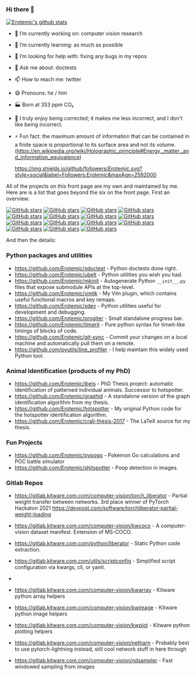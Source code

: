 ### Hi there 👋

[![Erotemic's github stats](https://github-readme-stats.vercel.app/api?username=Erotemic)](https://github.com/Erotemic/github-readme-stats)


- 🔭 I’m currently working on: computer vision research
- 🌱 I’m currently learning: as much as possible
- 🤔 I’m looking for help with: fixing any bugs in my repos
- 💬 Ask me about: doctests
- 📫 How to reach me: twitter
- 😄 Pronouns: he / him
- 🏭 Born at 353 ppm CO₂
- 🧠 I truly enjoy being corrected; it makes me less incorrect, and I don't like being incorrect.
- ⚡ Fun fact: the maximum amount of information that can be contained in a finite space is proportional to its surface area and not its volume. (https://en.wikipedia.org/wiki/Holographic_principle#Energy,_matter,_and_information_equivalence)
 
  https://img.shields.io/github/followers/Erotemic.svg?style=social&label=Followers:Erotemic&maxAge=2592000

 All of the projects on this front page are my own and maintained by me. Here are is a list that goes beyond the six on the front page. First an overview:
 
 
[![GitHub stars](https://img.shields.io/github/stars/Erotemic/xdoctest?style=social&label=stars:xdoctest)](https://github.com/Erotemic/xdoctest)
[![GitHub stars](https://img.shields.io/github/stars/Erotemic/ubelt?style=social&label=stars:ubelt)](https://github.com/Erotemic/ubelt)
[![GitHub stars](https://img.shields.io/github/stars/Erotemic/mkinit?style=social&label=stars:mkinit)](https://github.com/Erotemic/mkinit)
[![GitHub stars](https://img.shields.io/github/stars/Erotemic/vimtk?style=social&label=stars:vimtk)](https://github.com/Erotemic/vimtk)
[![GitHub stars](https://img.shields.io/github/stars/Erotemic/xdev?style=social&label=stars:xdev)](https://github.com/Erotemic/xdev)
[![GitHub stars](https://img.shields.io/github/stars/Erotemic/progiter?style=social&label=stars:progiter)](https://github.com/Erotemic/progiter)
[![GitHub stars](https://img.shields.io/github/stars/Erotemic/timerit?style=social&label=stars:timerit)](https://github.com/Erotemic/timerit)
[![GitHub stars](https://img.shields.io/github/stars/Erotemic/git-sync?style=social&label=stars:git-sync)](https://github.com/Erotemic/git-sync)
[![GitHub stars](https://img.shields.io/github/stars/pyutils/line_profiler?style=social&label=stars:line_profiler)](https://github.com/pyutils/line_profiler)
[![GitHub stars](https://img.shields.io/github/stars/Erotemic/ibeis?style=social&label=stars:ibeis)](https://github.com/Erotemic/ibeis)
[![GitHub stars](https://img.shields.io/github/stars/Erotemic/graphid?style=social&label=stars:graphid)](https://github.com/Erotemic/graphid)
[![GitHub stars](https://img.shields.io/github/stars/Erotemic/hotspotter?style=social&label=stars:hotspotter)](https://github.com/Erotemic/hotspotter)
[![GitHub stars](https://img.shields.io/github/stars/Erotemic/crall-thesis-2017?style=social&label=stars:crall-thesis-2017)](https://github.com/Erotemic/crall-thesis-2017)
[![GitHub stars](https://img.shields.io/github/stars/Erotemic/pypogo?style=social&label=stars:pypogo)](https://github.com/Erotemic/pypogo)
[![GitHub stars](https://img.shields.io/github/stars/Erotemic/shitspotter?style=social&label=stars:shitspotter)](https://github.com/Erotemic/shitspotter)

 
 And then the details:
 
### Python packages and utilities

 - https://github.com/Erotemic/xdoctest - Python doctests done right.
 - https://github.com/Erotemic/ubelt - Python utilities you wish you had. 
 - https://github.com/Erotemic/mkinit - Autogenerate Python `__init__.py` files that expose submodule APIs at the top-level.
 - https://github.com/Erotemic/vimtk - My Vim plugin, which contains useful functional macros and key remaps.
 - https://github.com/Erotemic/xdev - Python utilities useful for development and debugging.
 - https://github.com/Erotemic/progiter - Small standalone progress bar. 
 - https://github.com/Erotemic/timerit - Pure python syntax for timeit-like timings of blocks of code.
 - https://github.com/Erotemic/git-sync - Commit your changes on a local machine and automatically pull them on a remote. 
 - https://github.com/pyutils/line_profiler - I help maintain this widely used Python tool.

### Animal Identification (products of my PhD)

 - https://github.com/Erotemic/ibeis - PhD Thesis project: automatic identification of patterned individual animals. Successor to hotspotter.
 - https://github.com/Erotemic/graphid - A standalone version of the graph identification algorithm from my thesis.
 - https://github.com/Erotemic/hotspotter - My original Python code for the hotspotter identification algorithm.
 - https://github.com/Erotemic/crall-thesis-2017 - The LaTeX source for my thesis.

### Fun Projects

 - https://github.com/Erotemic/pypogo - Pokemon Go calculations and POC battle simulator
 - https://github.com/Erotemic/shitspotter - Poop detection in images.


### Gitlab Repos

- https://gitlab.kitware.com.com/computer-vision/torch_liberator - Partial weight transfer between networks. 3rd place winner of PyTorch Hackaton 2021 https://devpost.com/software/torchliberator-partial-weight-loading

- https://gitlab.kitware.com.com/computer-vision/kwcoco - A computer-vision dataset manifest. Extension of MS-COCO.


- https://gitlab.kitware.com.com/python/liberator - Static Python code extraction.
- https://gitlab.kitware.com.com/utils/scriptconfig - Simplified script configuration via kwargs, cli, or yaml.

- 
- https://gitlab.kitware.com.com/computer-vision/kwarray - Kitware python array helpers
- https://gitlab.kitware.com.com/computer-vision/kwimage - Kitware python image helpers
- https://gitlab.kitware.com.com/computer-vision/kwplot - Kitware python plotting helpers

- https://gitlab.kitware.com.com/computer-vision/netharn - Probably best to use pytorch-lightning instead, still cool network stuff in here through
- https://gitlab.kitware.com.com/computer-vision/ndsampler - Fast windowed sampling from images

